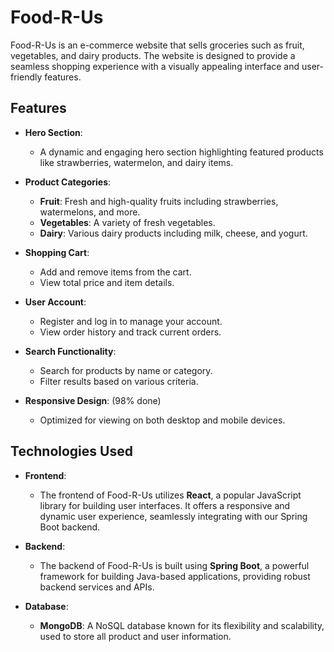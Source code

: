 # Food-R-Us

Food-R-Us is an e-commerce website that sells groceries such as fruit, vegetables, and dairy products. The website is designed to provide a seamless shopping experience with a visually appealing interface and user-friendly features.

## Features

- **Hero Section**: 
  - A dynamic and engaging hero section highlighting featured products like strawberries, watermelon, and dairy items.

- **Product Categories**:
  - **Fruit**: Fresh and high-quality fruits including strawberries, watermelons, and more.
  - **Vegetables**: A variety of fresh vegetables.
  - **Dairy**: Various dairy products including milk, cheese, and yogurt.

- **Shopping Cart**:
  - Add and remove items from the cart.
  - View total price and item details.

- **User Account**:
  - Register and log in to manage your account.
  - View order history and track current orders.

- **Search Functionality**:
  - Search for products by name or category.
  - Filter results based on various criteria.

- **Responsive Design**: (98% done)
  - Optimized for viewing on both desktop and mobile devices.

## Technologies Used

- **Frontend**:
  - The frontend of Food-R-Us utilizes **React**, a popular JavaScript library for building user interfaces. It offers a responsive and dynamic user experience, seamlessly integrating with our Spring Boot backend.

- **Backend**:
  - The backend of Food-R-Us is built using **Spring Boot**, a powerful framework for building Java-based applications, providing robust backend services and APIs.

- **Database**:
  - **MongoDB**: A NoSQL database known for its flexibility and scalability, used to store all product and user information.
